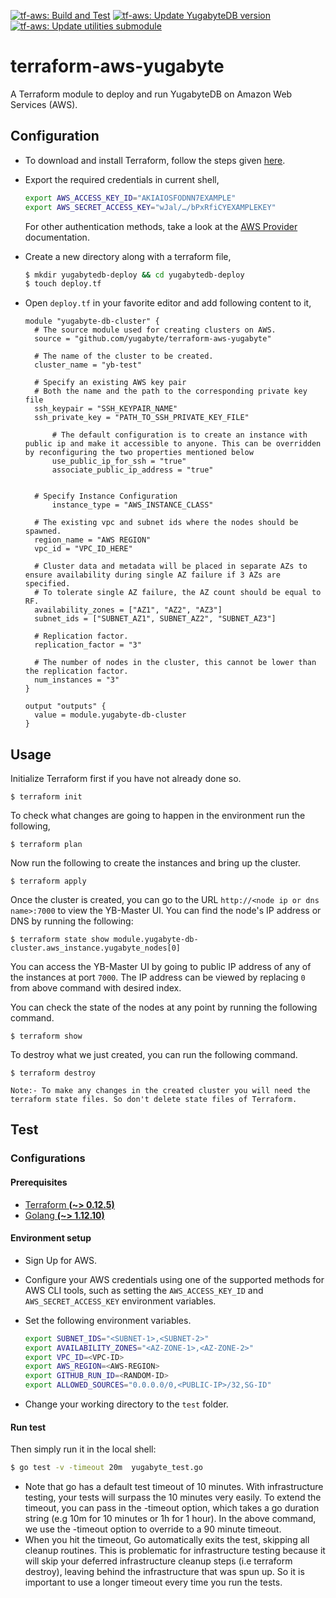 [![tf-aws: Build and Test](https://github.com/yugabyte/terraform-aws-yugabyte/workflows/tf-aws:%20Build%20and%20Test/badge.svg)](https://github.com/yugabyte/terraform-aws-yugabyte/actions?query=workflow%3A%22tf-aws%3A+Build+and+Test%22)
[![tf-aws: Update YugabyteDB version](https://github.com/yugabyte/terraform-aws-yugabyte/workflows/tf-aws:%20Update%20YugabyteDB%20version/badge.svg)](https://github.com/yugabyte/terraform-aws-yugabyte/actions?query=workflow%3A%22tf-aws%3A+Update+YugabyteDB+version%22)
[![tf-aws: Update utilities submodule](https://github.com/yugabyte/terraform-aws-yugabyte/workflows/tf-aws:%20Update%20utilities%20submodule/badge.svg)](https://github.com/yugabyte/terraform-aws-yugabyte/actions?query=workflow%3A%22tf-aws%3A+Update+utilities+submodule%22)

# terraform-aws-yugabyte
A Terraform module to deploy and run YugabyteDB on Amazon Web Services (AWS).

## Configuration

* To download and install Terraform, follow the steps given [here](https://www.terraform.io/downloads.html).

* Export the required credentials in current shell,
  ```sh
  export AWS_ACCESS_KEY_ID="AKIAIOSFODNN7EXAMPLE"
  export AWS_SECRET_ACCESS_KEY="wJal/…/bPxRfiCYEXAMPLEKEY"
  ```

  For other authentication methods, take a look at the [AWS
  Provider](https://registry.terraform.io/providers/hashicorp/aws/latest/docs#authentication)
  documentation.

* Create a new directory along with a terraform file,
  ```sh
  $ mkdir yugabytedb-deploy && cd yugabytedb-deploy
  $ touch deploy.tf
  ```

* Open `deploy.tf` in your favorite editor and add following content
  to it,
  ```hcl
  module "yugabyte-db-cluster" {
	# The source module used for creating clusters on AWS.
	source = "github.com/yugabyte/terraform-aws-yugabyte"

	# The name of the cluster to be created.
	cluster_name = "yb-test"

	# Specify an existing AWS key pair
	# Both the name and the path to the corresponding private key file
	ssh_keypair = "SSH_KEYPAIR_NAME"
	ssh_private_key = "PATH_TO_SSH_PRIVATE_KEY_FILE"

        # The default configuration is to create an instance with public ip and make it accessible to anyone. This can be overridden by reconfiguring the two properties mentioned below
        use_public_ip_for_ssh = "true"
        associate_public_ip_address = "true"


	# Specify Instance Configuration
        instance_type = "AWS_INSTANCE_CLASS"

	# The existing vpc and subnet ids where the nodes should be spawned.
	region_name = "AWS REGION"
	vpc_id = "VPC_ID_HERE"

	# Cluster data and metadata will be placed in separate AZs to ensure availability during single AZ failure if 3 AZs are specified.
	# To tolerate single AZ failure, the AZ count should be equal to RF.
	availability_zones = ["AZ1", "AZ2", "AZ3"]
	subnet_ids = ["SUBNET_AZ1", SUBNET_AZ2", "SUBNET_AZ3"]

	# Replication factor.
	replication_factor = "3"

	# The number of nodes in the cluster, this cannot be lower than the replication factor.
	num_instances = "3"
  }

  output "outputs" {
	value = module.yugabyte-db-cluster
  }
  ```

## Usage

Initialize Terraform first if you have not already done so.

```
$ terraform init
```

To check what changes are going to happen in the environment run the following,

```
$ terraform plan
```

Now run the following to create the instances and bring up the cluster.

```
$ terraform apply
```

Once the cluster is created, you can go to the URL `http://<node ip or dns name>:7000` to view the YB-Master UI. You can find the node's IP address or DNS by running the following:

```
$ terraform state show module.yugabyte-db-cluster.aws_instance.yugabyte_nodes[0]
```

You can access the YB-Master UI by going to public IP address of any of the instances at port `7000`. The IP address can be viewed by replacing `0` from above command with desired index.

You can check the state of the nodes at any point by running the following command.

```
$ terraform show
```

To destroy what we just created, you can run the following command.

```
$ terraform destroy
```
`Note:- To make any changes in the created cluster you will need the terraform state files. So don't delete state files of Terraform.`

## Test 

### Configurations

#### Prerequisites

- [Terraform **(~> 0.12.5)**](https://www.terraform.io/downloads.html)
- [Golang **(~> 1.12.10)**](https://golang.org/dl/)

#### Environment setup

* Sign Up for AWS.

* Configure your AWS credentials using one of the supported methods for AWS CLI tools, such as setting the `AWS_ACCESS_KEY_ID` and 
  `AWS_SECRET_ACCESS_KEY` environment variables.

* Set the following environment variables.
  ```sh
  export SUBNET_IDS="<SUBNET-1>,<SUBNET-2>"
  export AVAILABILITY_ZONES="<AZ-ZONE-1>,<AZ-ZONE-2>"
  export VPC_ID=<VPC-ID>
  export AWS_REGION=<AWS-REGION>
  export GITHUB_RUN_ID=<RANDOM-ID>
  export ALLOWED_SOURCES="0.0.0.0/0,<PUBLIC-IP>/32,SG-ID"
  ```

* Change your working directory to the `test` folder.

#### Run test

Then simply run it in the local shell:

```sh
$ go test -v -timeout 20m  yugabyte_test.go
```
* Note that go has a default test timeout of 10 minutes. With infrastructure testing, your tests will surpass the 10 minutes very easily. To extend the timeout, you can pass in the -timeout option, which takes a go duration string (e.g 10m for 10 minutes or 1h for 1 hour). In the above command, we use the -timeout option to override to a 90 minute timeout.
* When you hit the timeout, Go automatically exits the test, skipping all cleanup routines. This is problematic for infrastructure testing because it will skip your deferred infrastructure cleanup steps (i.e terraform destroy), leaving behind the infrastructure that was spun up. So it is important to use a longer timeout every time you run the tests.
